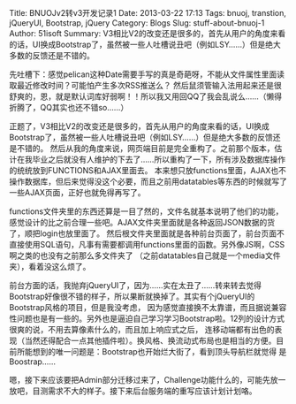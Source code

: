 Title: BNUOJv2转v3开发记录1
Date: 2013-03-22 17:13
Tags: bnuoj, transtion, jQueryUI, Bootstrap, jQuery
Category: Blogs
Slug: stuff-about-bnuoj-1
Author: 51isoft
Summary: V3相比V2的改变还是很多的，首先从用户的角度来看的话，UI换成Bootstrap了，虽然被一些人吐槽说丑吧（例如LSY……）但是绝大多数的反馈还是不错的。

先吐槽下：感觉pelican这种Date需要手写的真是奇葩呀，不能从文件属性里面读取最近修改时间？可能怕产生多次RSS推送么？
然后鼠须管输入法用起来还是很舒爽的，恩，就是默认词库好弱啊！！所以我又用回QQ了我会乱说么……（懒得折腾了，QQ其实也还不错so……）

正题了，V3相比V2的改变还是很多的，首先从用户的角度来看的话，UI换成Bootstrap了，虽然被一些人吐槽说丑吧（例如LSY……）但是绝大多数的反馈还是不错的。
然后从我的角度来说，网页端目前是完全重构了。之前那个版本，估计在我毕业之后就没有人维护的下去了……所以重构了一下，所有涉及数据库操作的统统放到FUNCTIONS和AJAX里面去。
本来想只放functions里面，AJAX也不操作数据库，但后来觉得没这个必要，而且之前用datatables等东西的时候就写了一些AJAX页面，正好也就免得再写了。

functions文件夹里的东西还算是一目了然的，文件名就基本说明了他们的功能，感觉设计的比之前合理一些吧。AJAX文件夹里面就是各种返回JSON数据的货了，顺把login也放里面了。
然后根文件夹里面就是各种前台页面了，前台页面不直接使用SQL语句，凡事有需要都调用functions里面的函数。另外像JS啊，CSS啊之类的也没有之前那么多文件夹了
（之前datatables自己就是一个media文件夹），看着没这么烦了。

前台方面的话，我抛弃jQueryUI了，因为……实在太丑了……转来转去觉得Bootstrap好像很不错的样子，所以果断就换掉了。其实有个jQueryUI的Bootstrap风格的项目，但是我没考虑，
因为感觉直接换不太靠谱，而且据说兼容性问题也是有一些的。另外也是逼迫自己学习学习Bootstrap啦。12列的设计方式很爽的说，不用去算像素什么的，而且加上响应式之后，
连移动端都有出色的表现（当然还得配合一点其他插件啦）。换风格、换流动式布局也是相当的方便。目前所能想到的唯一问题是：Bootstrap也开始烂大街了，看到顶头导航栏就觉得
是Boostrap……

嗯，接下来应该要把Admin部分迁移过来了，Challenge功能什么的，可能先放一放吧，目测需求不大的样子。接下来后台服务端的重写应该计划计划咯。